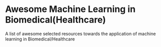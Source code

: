 # Awesome Machine Learning in Biomedical(Healthcare)
  A list of awesome selected resources towards the application of machine learning in Biomedical/Healthcare
